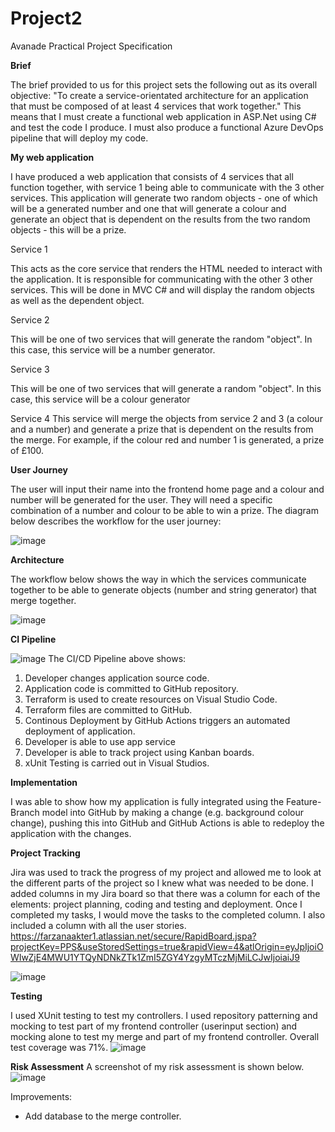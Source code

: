 # Project2

Avanade Practical Project Specification

**Brief**

The brief provided to us for this project sets the following out as its overall objective: "To create a service-orientated architecture for an application that must be composed of at least 4 services that work together."
This means that I must create a functional web application in ASP.Net using C# and test the code I produce. I must also produce a functional Azure DevOps pipeline that will deploy my code.


**My web application**

I have produced a web application that consists of 4 services that all function together, with service 1 being able to communicate with the 3 other services. This application will generate two random objects - one of which will be a generated number and one that will generate a colour and generate an object that is dependent on the results from the two random objects - this will be a prize. 

Service 1

This acts as the core service that renders the HTML needed to interact with the application. It is responsible for communicating with the other 3 other services. This will be done in MVC C# and will display the random objects as well as the dependent object.

Service 2

This will be one of two services that will generate the random "object". In this case, this service will be a number generator. 

Service 3

This will be one of two services that will generate a random "object". In this case, this service will be a colour generator

Service 4
This service will merge the objects from service 2 and 3 (a colour and a number) and generate a prize that is dependent on the results from the merge. For example, if the colour red and number 1 is generated, a prize of £100. 

**User Journey**

The user will input their name into the frontend home page and a colour and number will be generated for the user. They will need a specific combination of a number and colour to be able to win a prize. The diagram below describes the workflow for the user journey:

![image](https://user-images.githubusercontent.com/70802911/123049838-e6f30080-d3f7-11eb-9cd8-8823afc8ec74.png)


**Architecture**

The workflow below shows the way in which the services communicate together to be able to generate objects (number and string generator) that merge together.

![image](https://user-images.githubusercontent.com/70802911/123052221-82857080-d3fa-11eb-8d48-f326f3849306.png)


**CI Pipeline**

![image](https://user-images.githubusercontent.com/70802911/123109573-40c4ec00-d433-11eb-815a-82e4c8802c43.png)
The CI/CD Pipeline above shows:
1. Developer changes application source code.
2. Application code is committed to GitHub repository.
3. Terraform is used to create resources on Visual Studio Code.
4. Terraform files are committed to GitHub.
5. Continous Deployment by GitHub Actions triggers an automated deployment of application.
7. Developer is able to use app service
8. Developer is able to track project using Kanban boards.
9. xUnit Testing is carried out in Visual Studios.

**Implementation**

I was able to show how my application is fully integrated using the Feature-Branch model into GitHub by making a change (e.g. background colour change), pushing this into GitHub and GitHub Actions is able to redeploy the application with the changes.

**Project Tracking**

Jira was used to track the progress of my project and allowed me to look at the different parts of the project so I knew what was needed to be done. I added columns in my Jira board so that there was a column for each of the elements: project planning, coding and testing and deployment. Once I completed my tasks, I would move the tasks to the completed column. I also included a column with all the user stories.
https://farzanaakter1.atlassian.net/secure/RapidBoard.jspa?projectKey=PPS&useStoredSettings=true&rapidView=4&atlOrigin=eyJpIjoiOWIwZjE4MWU1YTQyNDNkZTk1ZmI5ZGY4YzgyMTczMjMiLCJwIjoiaiJ9

![image](https://user-images.githubusercontent.com/70802911/123056325-b498d180-d3fe-11eb-83f3-9e734512a06b.png)


**Testing**

I used XUnit testing to test my controllers. I used repository patterning and mocking to test part of my frontend controller (userinput section) and mocking alone to test my merge and part of my frontend controller. Overall test coverage was 71%. 
![image](https://user-images.githubusercontent.com/70802911/122797576-83fa5000-d2b7-11eb-8ed2-15a4b7d11911.png)


**Risk Assessment**
A screenshot of my risk assessment is shown below. 
![image](https://user-images.githubusercontent.com/70802911/123110686-39521280-d434-11eb-88ea-9601ef121df8.png)

Improvements:
- Add database to the merge controller.
